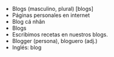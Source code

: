 - Blogs (masculino, plural) [bloɡs]
- Páginas personales en internet
- Blog cá nhân
- Blogs
- Escribimos recetas en nuestros blogs.
- Blogger (persona), bloguero (adj.)
- Inglés: blog